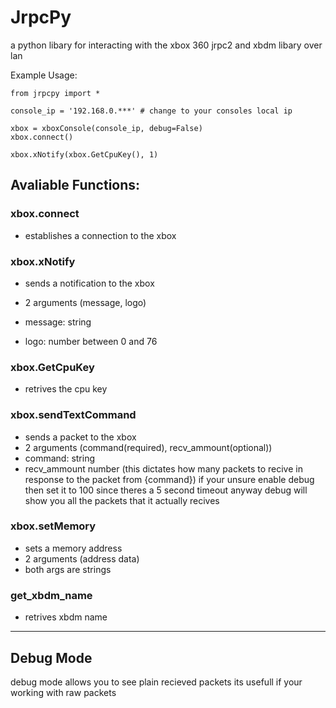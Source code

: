 # JrpcPy
a python libary for interacting with the xbox 360 jrpc2 and xbdm libary over lan

Example Usage:
```
from jrpcpy import *

console_ip = '192.168.0.***' # change to your consoles local ip

xbox = xboxConsole(console_ip, debug=False)
xbox.connect()

xbox.xNotify(xbox.GetCpuKey(), 1)
```

Avaliable Functions:
----------------------
### xbox.connect
- establishes a connection to the xbox
 
### xbox.xNotify
- sends a notification to the xbox
- 2 arguments (message, logo)

- message: string
- logo: number between 0 and 76

### xbox.GetCpuKey
- retrives the cpu key

### xbox.sendTextCommand
- sends a packet to the xbox
- 2 arguments (command(required), recv_ammount(optional))
- command: string
- recv_ammount number (this dictates how many packets to recive in response to the packet from {command})
  if your unsure enable debug then set it to 100 since theres a 5 second timeout anyway debug will show you all the packets that it actually recives

### xbox.setMemory
- sets a memory address
- 2 arguments (address data)
- both args are strings

### get_xbdm_name
- retrives xbdm name

--------------------------
## Debug Mode
debug mode allows you to see plain recieved packets its usefull if your working with raw packets
